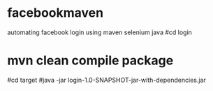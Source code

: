 # facebookmaven
automating facebook login using maven selenium java
#cd login
# mvn clean compile package
#cd target 
#java -jar login-1.0-SNAPSHOT-jar-with-dependencies.jar
